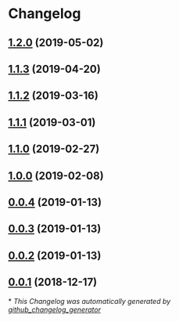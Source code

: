 # Changelog

## [1.2.0](https://github.com/greut/editorconfig-checker/tree/1.2.0) (2019-05-02)

## [1.1.3](https://github.com/greut/editorconfig-checker/tree/1.1.3) (2019-04-20)

## [1.1.2](https://github.com/greut/editorconfig-checker/tree/1.1.2) (2019-03-16)

## [1.1.1](https://github.com/greut/editorconfig-checker/tree/1.1.1) (2019-03-01)

## [1.1.0](https://github.com/greut/editorconfig-checker/tree/1.1.0) (2019-02-27)

## [1.0.0](https://github.com/greut/editorconfig-checker/tree/1.0.0) (2019-02-08)

## [0.0.4](https://github.com/greut/editorconfig-checker/tree/0.0.4) (2019-01-13)

## [0.0.3](https://github.com/greut/editorconfig-checker/tree/0.0.3) (2019-01-13)

## [0.0.2](https://github.com/greut/editorconfig-checker/tree/0.0.2) (2019-01-13)

## [0.0.1](https://github.com/greut/editorconfig-checker/tree/0.0.1) (2018-12-17)



\* *This Changelog was automatically generated by [github_changelog_generator](https://github.com/github-changelog-generator/github-changelog-generator)*
